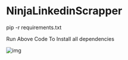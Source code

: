 # NinjaLinkedinScrapper


pip -r requirements.txt

Run Above Code To Install all dependencies


![img](https://user-images.githubusercontent.com/82049855/193103386-61583d65-d178-4b11-9adf-93f2e6e72696.png)
